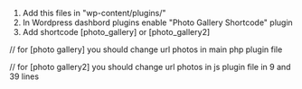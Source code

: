 1. Add this files in "wp-content/plugins/"
2. In Wordpress dashbord plugins enable "Photo Gallery Shortcode" plugin
3. Add shortcode [photo_gallery] or [photo_gallery2]

// for  [photo gallery] you should change url photos in main php plugin file

// for  [photo gallery2] you should change url photos in js plugin file in 9 and 39 lines
